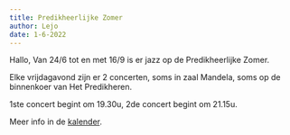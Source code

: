 ```yaml
---
title: Predikheerlijke Zomer
author: Lejo
date: 1-6-2022
---
```


Hallo,
Van 24/6 tot en met 16/9 is er jazz op de Predikheerlijke Zomer.

Elke vrijdagavond zijn er 2 concerten, soms in zaal Mandela, soms op de binnenkoer van Het Predikheren.

1ste concert begint om 19.30u, 2de concert begint om 21.15u.

Meer info in de [kalender](http://www.jazzzolder.be/kalender.php).
